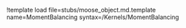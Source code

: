 !template load file=stubs/moose_object.md.template name=MomentBalancing syntax=/Kernels/MomentBalancing